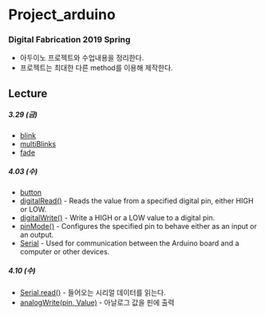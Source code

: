 # **Project_arduino**

### **Digital Fabrication** 2019 Spring

- 아두이노 프로젝트와 수업내용을 정리한다.
- 프로젝트는 최대한 다른 method를 이용해 제작한다.


## **Lecture**

##### 3.29 (금)
- [blink](http://www.arduino.cc/en/Tutorial/Blink)
- [multiBlinks](https://www.arduino.cc/en/Tutorial/MultipleBlinks)
- [fade](https://www.arduino.cc/en/tutorial/fade)

##### 4.03 (수)
- [button](https://www.arduino.cc/en/tutorial/button)
- [digitalRead()](https://www.arduino.cc/reference/en/language/functions/digital-io/digitalread/) - Reads the value from a specified digital pin, either HIGH or LOW.
- [digitalWrite()](https://www.arduino.cc/reference/en/language/functions/digital-io/digitalwrite/) - Write a HIGH or a LOW value to a digital pin.
- [pinMode()](https://www.arduino.cc/reference/en/language/functions/digital-io/pinmode/) - Configures the specified pin to behave either as an input or an output. 
- [Serial](https://www.arduino.cc/reference/en/language/functions/communication/serial/) - Used for communication between the Arduino board and a computer or other devices.

##### 4.10 (수)
- [Serial.read()](https://www.arduino.cc/reference/ko/language/functions/communication/serial/read/) - 들어오는 시리얼 데이터를 읽는다.
- [analogWrite(pin, Value)](https://www.arduino.cc/reference/ko/language/functions/analog-io/analogwrite/) - 아날로그 값을 핀에 출력